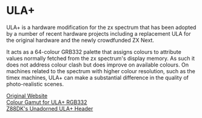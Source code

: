 # ULA+

ULA+ is a hardware modification for the zx spectrum that has been adopted by a number of recent hardware projects including a replacement ULA for the original hardware and the newly crowdfunded ZX Next.

It acts as a 64-colour GRB332 palette that assigns colours to attribute values normally fetched from the zx spectrum's display memory.  As such it does not address colour clash but does improve on available colours.  On machines related to the spectrum with higher colour resolution, such as the timex machines, ULA+ can make a substantial difference in the quality of photo-realistic scenes.

[Original Website](https://sites.google.com/site/ulaplus/)  
[Colour Gamut for ULA+ RGB332](http://unwind.se/bgr233/)  
[Z88DK's Unadorned ULA+ Header](https://github.com/z88dk/z88dk/blob/master/include/_DEVELOPMENT/clang/arch/zx/ulaplus.h)
